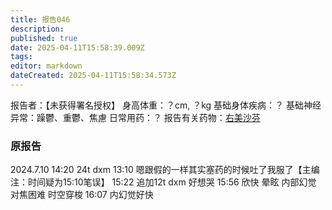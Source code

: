 ```yaml
---
title: 报告046
description: 
published: true
date: 2025-04-11T15:58:39.009Z
tags: 
editor: markdown
dateCreated: 2025-04-11T15:58:34.573Z
---
```


报告者：【未获得署名授权】
身高体重：？cm, ？kg
基础身体疾病：？
基础神经异常：躁鬱、重鬱、焦慮
日常用药：？
报告有关药物：[右美沙芬](/DXM/)

### 原报告
2024.7.10
14:20 24t dxm
13:10 嗯跟假的一样其实塞药的时候吐了我服了【主编注：时间疑为15:10笔误】
15:22 追加12t dxm 好想哭
15:56 欣快 晕眩 内部幻觉 对焦困难 时空穿梭
16:07 内幻觉好快
